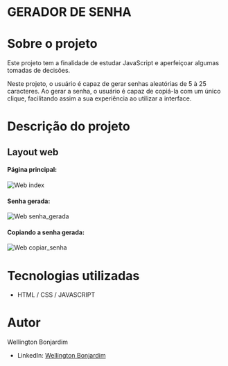 # GERADOR DE SENHA

# Sobre o projeto

Este projeto tem a finalidade de estudar JavaScript e aperfeiçoar algumas tomadas de decisões.

Neste projeto, o usuário é capaz de gerar senhas aleatórias de 5 à 25 caracteres. Ao gerar a senha, o usuário é capaz de copiá-la com um único clique, facilitando assim a sua experiência ao utilizar a interface.

# Descrição do projeto

## Layout web
#### Página principal:

![Web index](https://github.com/wellington-bonjardim/projeto-gerador-de-senha/blob/master/assets/principal.PNG)

#### Senha gerada:

![Web senha_gerada](https://github.com/wellington-bonjardim/projeto-gerador-de-senha/blob/master/assets/senha_gerada.PNG)

#### Copiando a senha gerada: 

![Web copiar_senha](https://github.com/wellington-bonjardim/projeto-gerador-de-senha/blob/master/assets/copiarsenha.PNG)

# Tecnologias utilizadas

- HTML / CSS / JAVASCRIPT

# Autor

Wellington Bonjardim

- LinkedIn: [Wellington Bonjardim](https://www.linkedin.com/in/wellington-bonjardim/)
